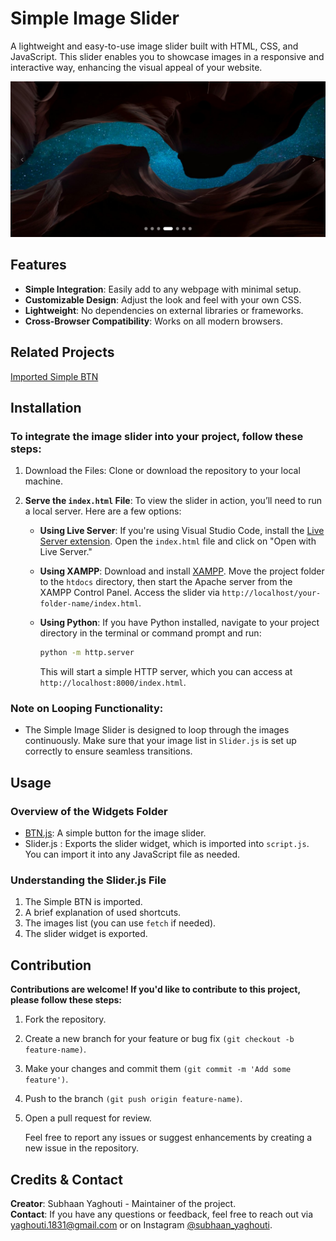 # **Simple Image Slider**

A lightweight and easy-to-use image slider built with HTML, CSS, and JavaScript. This slider enables you to showcase images in a responsive and interactive way, enhancing the visual appeal of your website.

<img src="./images/Screenshot.jpg" alt='Simple Image Slider'>

## Features

- **Simple Integration**: Easily add to any webpage with minimal setup.
- **Customizable Design**: Adjust the look and feel with your own CSS.
- **Lightweight**: No dependencies on external libraries or frameworks.
- **Cross-Browser Compatibility**: Works on all modern browsers.

## Related Projects

[Imported Simple BTN](https://github.com/S-Yaghouti/BTN)

## Installation

### To integrate the image slider into your project, follow these steps:

1. Download the Files: Clone or download the repository to your local machine.
2. **Serve the `index.html` File**: To view the slider in action, you’ll need to run a local server. Here are a few options:

   - **Using Live Server**: If you're using Visual Studio Code, install the [Live Server extension](https://marketplace.visualstudio.com/items?itemName=ritwickdey.LiveServer). Open the `index.html` file and click on "Open with Live Server."

   - **Using XAMPP**: Download and install [XAMPP](https://www.apachefriends.org/index.html). Move the project folder to the `htdocs` directory, then start the Apache server from the XAMPP Control Panel. Access the slider via `http://localhost/your-folder-name/index.html`.

   - **Using Python**: If you have Python installed, navigate to your project directory in the terminal or command prompt and run:
     ```bash
     python -m http.server
     ```
     This will start a simple HTTP server, which you can access at `http://localhost:8000/index.html`.

### Note on Looping Functionality:

- The Simple Image Slider is designed to loop through the images continuously. Make sure that your image list in `Slider.js` is set up correctly to ensure seamless transitions.

## Usage

### Overview of the Widgets Folder

- [BTN.js](https://github.com/S-Yaghouti/BTN): A simple button for the image slider.
- Slider.js : Exports the slider widget, which is imported into `script.js`. You can import it into any JavaScript file as needed.

### Understanding the Slider.js File

1. The Simple BTN is imported.
2. A brief explanation of used shortcuts.
3. The images list (you can use `fetch` if needed).
4. The slider widget is exported.

## Contribution

**Contributions are welcome! If you'd like to contribute to this project, please follow these steps:**

1.  Fork the repository.
2.  Create a new branch for your feature or bug fix `(git checkout -b feature-name)`.
3.  Make your changes and commit them `(git commit -m 'Add some feature')`.
4.  Push to the branch `(git push origin feature-name)`.
5.  Open a pull request for review.

    Feel free to report any issues or suggest enhancements by creating a new issue in the repository.

## Credits & Contact

**Creator**: Subhaan Yaghouti - Maintainer of the project.  
**Contact**: If you have any questions or feedback, feel free to reach out via [yaghouti.1831@gmail.com](mailto:yaghouti.1831@gmail.com) or on Instagram [@subhaan_yaghouti](https://www.instagram.com/subhaan_yaghouti?igsh=bmE3ZTl1bGkwaW50).
